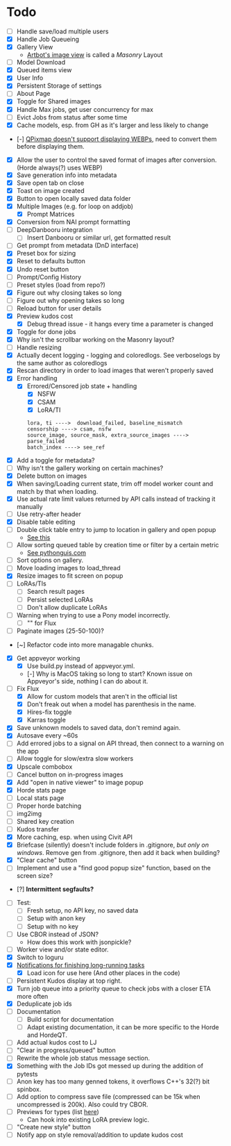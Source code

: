 # Todo

- [ ] Handle save/load multiple users
- [x] Handle Job Queueing
- [x] Gallery View
  - [Artbot's image view](https://tinybots.net/artbot/images) is called a *Masonry* Layout
- [ ] Model Download
- [x] Queued items view
- [x] User Info
- [x] Persistent Storage of settings
- [ ] About Page
- [x] Toggle for Shared images
- [x] Handle Max jobs, get user concurrency for max
- [ ] Evict Jobs from status after some time
- [x] Cache models, esp. from GH as it's larger and less likely to change
- [-] [QPixmap doesn't support displaying WEBPs](https://doc.qt.io/qtforpython-6/PySide6/QtGui/QPixmap.html#reading-and-writing-image-files), need to convert them before displaying them.
- [x] Allow the user to control the saved format of images after conversion. (Horde always(?) uses WEBP)
- [x] Save generation info into metadata
- [x] Save open tab on close
- [x] Toast on image created
- [x] Button to open locally saved data folder
- [x] Multiple Images (e.g. for loop on addjob)
  - [x] Prompt Matrices
- [x] Conversion from NAI prompt formatting
- [ ] DeepDanbooru integration
  - [ ] Insert Danbooru or similar url, get formatted result
- [ ] Get prompt from metadata (DnD interface)
- [x] Preset box for sizing
- [x] Reset to defaults button
- [x] Undo reset button
- [ ] Prompt/Config History
- [ ] Preset styles (load from repo?)
- [x] Figure out why closing takes so long
- [ ] Figure out why opening takes so long
- [ ] Reload button for user details
- [x] Preview kudos cost
  - [x] Debug thread issue - it hangs every time a parameter is changed
- [x] Toggle for done jobs
- [x] Why isn't the scrollbar working on the Masonry layout?
- [ ] Handle resizing
- [x] Actually decent logging - logging and coloredlogs. See verboselogs by the same author as coloredlogs
- [x] Rescan directory in order to load images that weren't properly saved
- [x] Error handling
  - [x] Errored/Censored job state + handling
    - [x] NSFW
    - [x] CSAM
    - [x] LoRA/TI

    ```
    lora, ti ---->  download_failed, baseline_mismatch
    censorship ----> csam, nsfw
    source_image, source_mask, extra_source_images ---->  parse_failed
    batch_index ----> see_ref
    ```

- [x] Add a toggle for metadata?
- [ ] Why isn't the gallery working on certain machines?
- [x] Delete button on images
- [x] When saving/Loading current state, trim off model worker count and match by that when loading.
- [x] Use actual rate limit values returned by API calls instead of tracking it manually
- [ ] Use retry-after header
- [x] Disable table editing
- [ ] Double click table entry to jump to location in gallery and open popup
  - [See this](https://stackoverflow.com/questions/4324005/how-to-detect-doubleclick-in-qtableview)
- [ ] Allow sorting queued table by creation time or filter by a certain metric
  - [See pythonguis.com](https://www.pythonguis.com/tutorials/pyqt6-qtableview-modelviews-numpy-pandas/)
- [ ] Sort options on gallery.
- [ ] Move loading images to load_thread
- [x] Resize images to fit screen on popup
- [ ] LoRAs/TIs
  - [ ] Search result pages
  - [ ] Persist selected LoRAs
  - [ ] Don't allow duplicate LoRAs
- [ ] Warning when trying to use a Pony model incorrectly.
  - [ ] "" for Flux
- [ ] Paginate images (25-50-100)?
- [~] Refactor code into more managable chunks.
- [x] Get appveyor working
  - [x] Use build.py instead of appveyor.yml.
  - [-] Why is MacOS taking so long to start?
    Known issue on Appveyor's side, nothing I can do about it.
- [ ] Fix Flux
  - [x] Allow for custom models that aren't in the official list
  - [x] Don't freak out when a model has parenthesis in the name.
  - [x] Hires-fix toggle
  - [x] Karras toggle
- [x] Save unknown models to saved data, don't remind again.
- [x] Autosave every ~60s
- [ ] Add errored jobs to a signal on API thread, then connect to a warning on the app
- [ ] Allow toggle for slow/extra slow workers
- [x] Upscale combobox
- [ ] Cancel button on in-progress images
- [x] Add "open in native viewer" to image popup
- [x] Horde stats page
- [ ] Local stats page
- [ ] Proper horde batching
- [ ] img2img
- [ ] Shared key creation
- [ ] Kudos transfer
- [x] More caching, esp. when using Civit API
- [x] Briefcase (silently) doesn't include folders in .gitignore, *but only on windows*. Remove gen from .gitignore, then add it back when building?
- [x] "Clear cache" button
- [ ] Implement and use a "find good popup size" function, based on the screen size?
- [?] **Intermittent segfaults?**
- [ ] Test:
  - [ ] Fresh setup, no API key, no saved data
  - [ ] Setup with anon key
  - [ ] Setup with no key
- [ ] Use CBOR instead of JSON?
  - How does this work with jsonpickle?
- [ ] Worker view and/or state editor.
- [x] Switch to loguru
- [x] [Notifications for finishing long-running tasks](https://doc.qt.io/qtforpython-6.6/PySide6/QtWidgets/QSystemTrayIcon.html)
  - [x] Load icon for use here (And other places in the code)
- [ ] Persistent Kudos display at top right.
- [x] Turn job queue into a priority queue to check jobs with a closer ETA more often
- [x] Deduplicate job ids
- [ ] Documentation
  - [ ] Build script for documentation
  - [ ] Adapt existing documentation, it can be more specific to the Horde and HordeQT.
- [ ] Add actual kudos cost to LJ
- [ ] "Clear in progress/queued" button
- [ ] Rewrite the whole job status message section.
- [x] Something with the Job IDs got messed up during the addition of pytests
- [ ] Anon key has too many genned tokens, it overflows C++'s 32(?) bit spinbox.
- [ ] Add option to compress save file (compressed can be 15k when uncompressed is 200k). Also could try CBOR.
- [ ] Previews for types (list [here](https://github.com/amiantos/AI-Horde-Styles-Previews/blob/main/previews.json))
  - Can hook into existing LoRA preview logic.
- [ ] "Create new style" button
- [ ] Notify app on style removal/addition to update kudos cost
